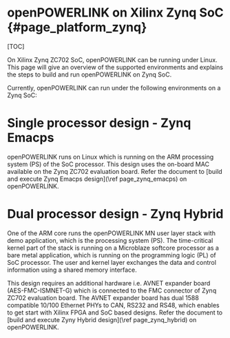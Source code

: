 openPOWERLINK on Xilinx Zynq SoC {#page_platform_zynq}
================================

[TOC]

On Xilinx Zynq ZC702 SoC, openPOWERLINK can be running under Linux. This page will
give an overview of the supported environments and explains the steps to
build and run openPOWERLINK on Zynq SoC.

Currently, openPOWERLINK can run under the following environments on a Zynq SoC:

# Single processor design - Zynq Emacps

openPOWERLINK runs on Linux which is running on the ARM processing system (PS)
of the SoC processor. This design uses the on-board MAC available on the
Zynq ZC702 evaluation board. Refer the document to [build and execute Zynq Emacps design](\ref page_zynq_emacps)
on openPOWERLINK.

# Dual processor design - Zynq Hybrid

One of the ARM core runs the openPOWERLINK MN user layer stack with demo application,
which is the processing system (PS). The time-critical kernel part of the stack
is running on a Microblaze softcore processor as a bare metal application, which
is running on the programming logic (PL) of SoC processor. The user and kernel layer exchanges
the data and control information using a shared memory interface.

This design requires an additional hardware i.e. AVNET expander board (AES-FMC-ISMNET-G)
which is connected to the FMC connector of Zynq ZC702 evaluation board. The AVNET
expander board has dual 1588 compatible 10/100 Ethernet PHYs to CAN, RS232 and RS48,
which enables to get start with Xilinx FPGA and SoC based designs. Refer the document to
[build and execute Zyny Hybrid design](\ref page_zynq_hybrid) on openPOWERLINK.